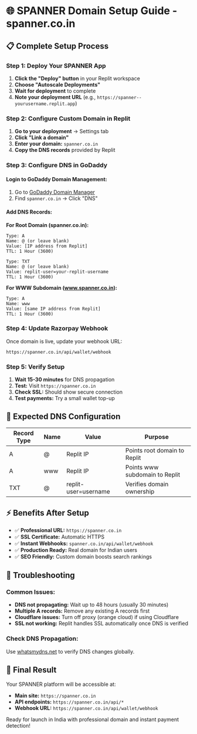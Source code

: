 # 🌐 SPANNER Domain Setup Guide - spanner.co.in

## 📋 Complete Setup Process

### **Step 1: Deploy Your SPANNER App**
1. **Click the "Deploy" button** in your Replit workspace
2. **Choose "Autoscale Deployments"** 
3. **Wait for deployment** to complete
4. **Note your deployment URL** (e.g., `https://spanner--yourusername.replit.app`)

### **Step 2: Configure Custom Domain in Replit**
1. **Go to your deployment** → Settings tab
2. **Click "Link a domain"**
3. **Enter your domain:** `spanner.co.in`
4. **Copy the DNS records** provided by Replit

### **Step 3: Configure DNS in GoDaddy**

#### **Login to GoDaddy Domain Management:**
1. Go to [GoDaddy Domain Manager](https://dcc.godaddy.com/manage)
2. Find `spanner.co.in` → Click "DNS"

#### **Add DNS Records:**

**For Root Domain (spanner.co.in):**
```
Type: A
Name: @ (or leave blank)
Value: [IP address from Replit]
TTL: 1 Hour (3600)

Type: TXT
Name: @ (or leave blank)
Value: replit-user=your-replit-username
TTL: 1 Hour (3600)
```

**For WWW Subdomain (www.spanner.co.in):**
```
Type: A
Name: www
Value: [same IP address from Replit]
TTL: 1 Hour (3600)
```

### **Step 4: Update Razorpay Webhook**
Once domain is live, update your webhook URL:
```
https://spanner.co.in/api/wallet/webhook
```

### **Step 5: Verify Setup**
1. **Wait 15-30 minutes** for DNS propagation
2. **Test:** Visit `https://spanner.co.in`
3. **Check SSL:** Should show secure connection
4. **Test payments:** Try a small wallet top-up

## 🔧 **Expected DNS Configuration**

| Record Type | Name | Value | Purpose |
|-------------|------|--------|---------|
| A | @ | Replit IP | Points root domain to Replit |
| A | www | Replit IP | Points www subdomain to Replit |
| TXT | @ | replit-user=username | Verifies domain ownership |

## ⚡ **Benefits After Setup**

- ✅ **Professional URL:** `https://spanner.co.in`
- ✅ **SSL Certificate:** Automatic HTTPS
- ✅ **Instant Webhooks:** `spanner.co.in/api/wallet/webhook`
- ✅ **Production Ready:** Real domain for Indian users
- ✅ **SEO Friendly:** Custom domain boosts search rankings

## 🚨 **Troubleshooting**

### **Common Issues:**
- **DNS not propagating:** Wait up to 48 hours (usually 30 minutes)
- **Multiple A records:** Remove any existing A records first
- **Cloudflare issues:** Turn off proxy (orange cloud) if using Cloudflare
- **SSL not working:** Replit handles SSL automatically once DNS is verified

### **Check DNS Propagation:**
Use [whatsmydns.net](https://whatsmydns.net) to verify DNS changes globally.

## 🎯 **Final Result**

Your SPANNER platform will be accessible at:
- **Main site:** `https://spanner.co.in`
- **API endpoints:** `https://spanner.co.in/api/*`
- **Webhook URL:** `https://spanner.co.in/api/wallet/webhook`

Ready for launch in India with professional domain and instant payment detection!